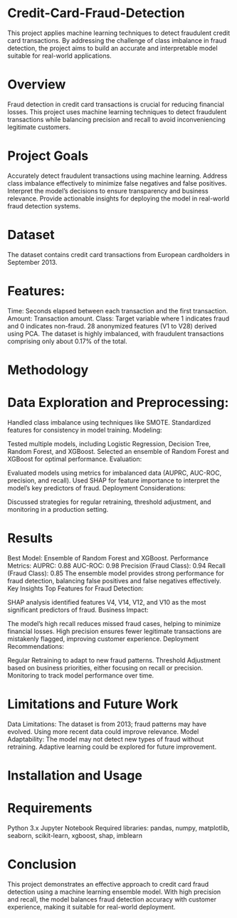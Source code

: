 # Credit-Card-Fraud-Detection
This project applies machine learning techniques to detect fraudulent credit card transactions. By addressing the challenge of class imbalance in fraud detection, the project aims to build an accurate and interpretable model suitable for real-world applications.

# Overview
Fraud detection in credit card transactions is crucial for reducing financial losses. This project uses machine learning techniques to detect fraudulent transactions while balancing precision and recall to avoid inconveniencing legitimate customers.

# Project Goals
Accurately detect fraudulent transactions using machine learning.
Address class imbalance effectively to minimize false negatives and false positives.
Interpret the model’s decisions to ensure transparency and business relevance.
Provide actionable insights for deploying the model in real-world fraud detection systems.
# Dataset
The dataset contains credit card transactions from European cardholders in September 2013.
# Features:
Time: Seconds elapsed between each transaction and the first transaction.
Amount: Transaction amount.
Class: Target variable where 1 indicates fraud and 0 indicates non-fraud.
28 anonymized features (V1 to V28) derived using PCA.
The dataset is highly imbalanced, with fraudulent transactions comprising only about 0.17% of the total.
# Methodology
# Data Exploration and Preprocessing:

Handled class imbalance using techniques like SMOTE.
Standardized features for consistency in model training.
Modeling:

Tested multiple models, including Logistic Regression, Decision Tree, Random Forest, and XGBoost.
Selected an ensemble of Random Forest and XGBoost for optimal performance.
Evaluation:

Evaluated models using metrics for imbalanced data (AUPRC, AUC-ROC, precision, and recall).
Used SHAP for feature importance to interpret the model’s key predictors of fraud.
Deployment Considerations:

Discussed strategies for regular retraining, threshold adjustment, and monitoring in a production setting.

# Results
Best Model: Ensemble of Random Forest and XGBoost.
Performance Metrics:
AUPRC: 0.88
AUC-ROC: 0.98
Precision (Fraud Class): 0.94
Recall (Fraud Class): 0.85
The ensemble model provides strong performance for fraud detection, balancing false positives and false negatives effectively.
Key Insights
Top Features for Fraud Detection:

SHAP analysis identified features V4, V14, V12, and V10 as the most significant predictors of fraud.
Business Impact:

The model’s high recall reduces missed fraud cases, helping to minimize financial losses.
High precision ensures fewer legitimate transactions are mistakenly flagged, improving customer experience.
Deployment Recommendations:

Regular Retraining to adapt to new fraud patterns.
Threshold Adjustment based on business priorities, either focusing on recall or precision.
Monitoring to track model performance over time.

# Limitations and Future Work
Data Limitations: The dataset is from 2013; fraud patterns may have evolved. Using more recent data could improve relevance.
Model Adaptability: The model may not detect new types of fraud without retraining. Adaptive learning could be explored for future improvement.

# Installation and Usage
# Requirements
Python 3.x
Jupyter Notebook
Required libraries: pandas, numpy, matplotlib, seaborn, scikit-learn, xgboost, shap, imblearn

# Conclusion
This project demonstrates an effective approach to credit card fraud detection using a machine learning ensemble model. With high precision and recall, the model balances fraud detection accuracy with customer experience, making it suitable for real-world deployment.
